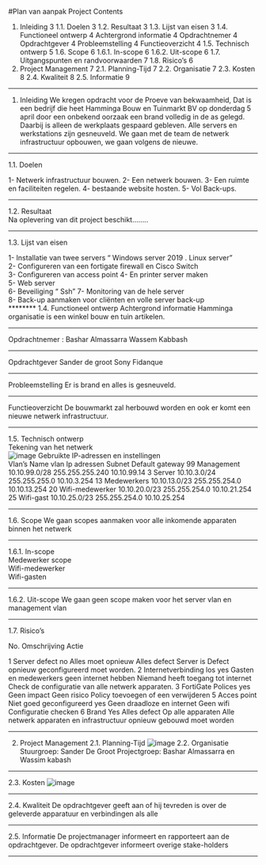 #Plan van aanpak
Project
Contents 
1.	Inleiding 	3 
1.1.	Doelen 	3 
1.2.	Resultaat 	3 
1.3.	Lijst van eisen 	3 
1.4.	Functioneel ontwerp 	4 
Achtergrond informatie 	4 
Opdrachtnemer 	4 
Opdrachtgever 	4 
Probleemstelling 	4 
Functieoverzicht 	4 
1.5.	Technisch ontwerp 	5 
1.6.	Scope 	6 
1.6.1.	In-scope 	6 
1.6.2.	Uit-scope 	6 
1.7.	Uitgangspunten en randvoorwaarden 	7 
1.8.	Risico’s 	6 
2.	Project Management 	7 
2.1.	Planning-Tijd 	7 
2.2.	Organisatie 	7 
2.3.	Kosten 	8 
2.4.	Kwaliteit 	8 
2.5.	Informatie 	9 
********
1.	Inleiding 
We kregen opdracht voor de Proeve van bekwaamheid, Dat is een bedrijf die heet Hamminga Bouw en Tuinmarkt BV op donderdag 5 april door een onbekend oorzaak een brand volledig in de as gelegd. Daarbij is alleen de werkplaats gespaard gebleven. Alle servers en werkstations zijn gesneuveld. 
We gaan met de team de netwerk infrastructuur opbouwen, we gaan volgens de nieuwe.
************
1.1.	Doelen   
 
1-	Netwerk infrastructuur bouwen. 
2-	Een netwerk bouwen. 
3-	Een ruimte en faciliteiten regelen. 
4-	bestaande website hosten. 
5-	Vol Back-ups.
************
1.2.	Resultaat  
Na oplevering van dit project beschikt…….. 
 **********
1.3.	Lijst van eisen 
 
1-	Installatie van twee servers “ Windows server 2019 . Linux server”  
2-	Configureren van een fortigate firewall en Cisco Switch  
3-	Configureren van access point 
4-	En printer server maken   
5-	Web server  
6-	Beveiliging “ Ssh” 
7-	Monitoring van de hele server  
8-	Back-up aanmaken voor cliënten en volle server back-up  
 	 ********
1.4.	Functioneel ontwerp 
Achtergrond informatie 
Hamminga organisatie is een winkel bouw en tuin artikelen.
*******
Opdrachtnemer :
Bashar Almassarra
Wassem Kabbash
*****
Opdrachtgever 
Sander de groot 
Sony Fidanque 
*****
Probleemstelling 
Er is brand en alles is gesneuveld. 
******
Functieoverzicht 
De bouwmarkt zal herbouwd worden en ook er komt een nieuwe netwerk infrastructuur. 
*****
1.5.	Technisch ontwerp  
Tekening van het netwerk  
![image](https://user-images.githubusercontent.com/97803920/151669250-24cf52cc-abb4-4479-abab-b9fccf580320.png)
Gebruikte IP-adressen en instellingen  
Vlan’s  	Name vlan 	      Ip adressen 	  Subnet 	           Default gateway 
99 	      Management 	      10.10.99.0/28 	255.255.255.240 	 10.10.99.14 
3 	      Server 	          10.10.3.0/24 	  255.255.255.0 	   10.10.3.254 
13 	      Medewerkers 	    10.10.13.0/23 	255.255.254.0 	   10.10.13.254 
20        Wifi-medewerker 	10.10.20.0/23 	255.255.254.0 	   10.10.21.254 
25 	      Wifi-gast 	      10.10.25.0/23 	255.255.254.0 	   10.10.25.254 
******
 1.6.	Scope 
We gaan scopes aanmaken voor alle inkomende apparaten binnen het netwerk
******
1.6.1.	In-scope  
Medewerker scope  
Wifi-medewerker  
Wifi-gasten 
******
1.6.2.	Uit-scope 
We gaan geen scope maken voor het server vlan en management vlan  
******
1.7.	Risico’s

No. 	Omschrijving 	 	 	 	Actie 

1 	Server defect 	no 	Alles moet opnieuw 	Alles defect 	Server is Defect opnieuw geconfigureerd moet worden. 
2 	Internetverbinding los 	yes 	Gasten en medewerkers geen internet hebben 	Niemand heeft toegang tot internet  	Check de configuratie van alle netwerk apparaten. 
3 	FortiGate Polices 	yes 	Geen impact 	Geen risico 	Policy toevoegen of een verwijderen 
5 	Acces point Niet goed geconfigureerd 	yes 	Geen draadloze en internet 	Geen wifi 	Configuratie checken 
6 	Brand 	Yes 	Alles defect 	Op alle apparaten 	Alle netwerk apparaten en infrastructuur opnieuw gebouwd moet worden 
****
2.	Project Management 
2.1.	Planning-Tijd 
![image](https://user-images.githubusercontent.com/97803920/151704107-fa4bf07a-32dc-4084-a447-dbd07b08072e.png)
2.2.	Organisatie 
Stuurgroep: Sander De Groot 
 Projectgroep: Bashar Almassarra en Wassim kabash
 ********
 2.3.	Kosten 
![image](https://user-images.githubusercontent.com/97803920/151704307-50d75211-d31d-4033-9637-b15a0fe07080.png)
*******
2.4.	Kwaliteit 
De opdrachtgever geeft aan of hij tevreden is over de geleverde apparatuur en verbindingen als alle  
*****
2.5.	Informatie 
De projectmanager informeert en rapporteert aan de opdrachtgever. De opdrachtgever informeert overige stake-holders



*****



